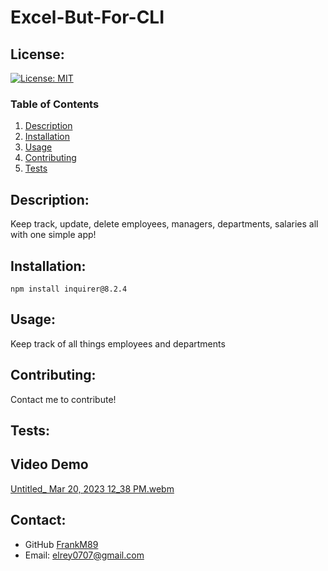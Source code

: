 # Excel-But-For-CLI

  ## License:
  [![License: MIT](https://img.shields.io/badge/License-MIT-yellow.svg)](https://opensource.org/licenses/MIT)
  
  ### Table of Contents
  1. [Description](#description)
  2. [Installation](#installation)
  3. [Usage](#usage)
  4. [Contributing](#contributing)
  5. [Tests](#tests)


  ## Description:
  Keep track, update, delete employees, managers, departments, salaries all with one simple app!
  
  ## Installation:
  ``npm install inquirer@8.2.4``
  
  ## Usage:
  Keep track of all things employees and departments
  
  ## Contributing:
  Contact me to contribute!
  
  ## Tests:
  
  ## Video Demo
  [Untitled_ Mar 20, 2023 12_38 PM.webm](https://user-images.githubusercontent.com/114839168/226448404-b678897a-483a-463c-9592-b14188de5f77.webm)
  
  ## Contact:
  - GitHub [FrankM89](https://github.com/FrankM89)
  - Email: [elrey0707@gmail.com](mailto:elrey0707@gmail.com)
